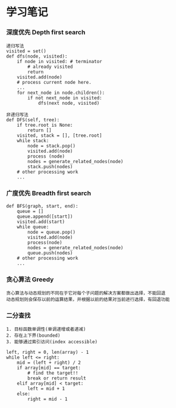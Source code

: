 # 学习笔记

### 深度优先 Depth first search
    递归写法
    visited = set()
    def dfs(node, visited):
        if node in visited: # terminator
            # already visited
            return
        visited.add(node)
        # process current node here.
        ...
        for next_node in node.children(): 
            if not next_node in visited:
                dfs(next node, visited)

    非递归写法
    def DFS(self, tree):
        if tree.root is None:
            return []
        visited, stack = [], [tree.root]
        while stack:
            node = stack.pop() 
            visited.add(node)
            process (node)
            nodes = generate_related_nodes(node) 
            stack.push(nodes)
        # other processing work
        ...


### 广度优先 Breadth first search
    def BFS(graph, start, end):
        queue = [] 
        queue.append([start]) 
        visited.add(start)
        while queue:
            node = queue.pop()
            visited.add(node)
            process(node)
            nodes = generate_related_nodes(node) 
            queue.push(nodes)
        # other processing work
        ...


### 贪心算法 Greedy
    贪心算法与动态规划的不同在于它对每个子问题的解决方案都做出选择，不能回退
    动态规划则会保存以前的运算结果，并根据以前的结果对当前进行选择，有回退功能


### 二分查找
    1. 目标函数单调性(单调递增或者递减) 
    2. 存在上下界(bounded)
    3. 能够通过索引访问(index accessible)

    left, right = 0, len(array) - 1 
    while left <= right:
        mid = (left + right) / 2
        if array[mid] == target:
            # find the target!!
            break or return result
        elif array[mid] < target:
            left = mid + 1
        else:
            right = mid - 1


